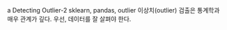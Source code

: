 a
Detecting Outlier-2
sklearn, pandas, outlier
이상치(outlier) 검출은 통계학과 매우 관계가 깊다.
우선, 데이터를 잘 살펴야 한다.

